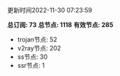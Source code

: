 更新时间2022-11-30 07:23:59

**总订阅: 73**
**总节点: 1118**
**有效节点: 285**
- trojan节点: 52
- v2ray节点: 202
- ss节点: 30
- ssr节点: 1

